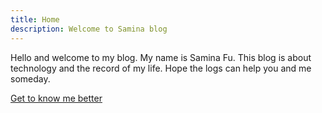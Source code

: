 ```yaml
---
title: Home
description: Welcome to Samina blog
---
```


Hello and welcome to my blog. 
My name is Samina Fu.
This blog is about technology and the record of my life.
Hope the logs can help you and me someday.

[Get to know me better](/about "Get to know me better")